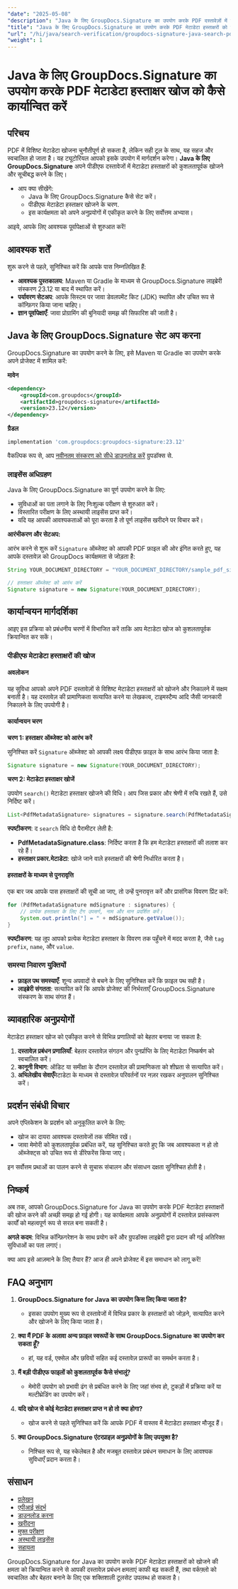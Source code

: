 ```yaml
---
"date": "2025-05-08"
"description": "Java के लिए GroupDocs.Signature का उपयोग करके PDF दस्तावेज़ों में मेटाडेटा हस्ताक्षरों को कुशलतापूर्वक खोजने और सत्यापित करने का तरीका जानें। हमारे चरण-दर-चरण मार्गदर्शिका के साथ दस्तावेज़ प्रबंधन को सरल बनाएँ।"
"title": "Java के लिए GroupDocs.Signature का उपयोग करके PDF मेटाडेटा हस्ताक्षरों को कैसे खोजें और सत्यापित करें"
"url": "/hi/java/search-verification/groupdocs-signature-java-search-pdf-metadata-signatures/"
"weight": 1
---
```


# Java के लिए GroupDocs.Signature का उपयोग करके PDF मेटाडेटा हस्ताक्षर खोज को कैसे कार्यान्वित करें

## परिचय

PDF में विशिष्ट मेटाडेटा खोजना चुनौतीपूर्ण हो सकता है, लेकिन सही टूल के साथ, यह सहज और स्वचालित हो जाता है। यह ट्यूटोरियल आपको इसके उपयोग में मार्गदर्शन करेगा। **Java के लिए GroupDocs.Signature** अपने पीडीएफ दस्तावेजों में मेटाडेटा हस्ताक्षरों को कुशलतापूर्वक खोजने और सूचीबद्ध करने के लिए।

- आप क्या सीखेंगे:
  - Java के लिए GroupDocs.Signature कैसे सेट करें।
  - पीडीएफ मेटाडेटा हस्ताक्षर खोजने के चरण.
  - इस कार्यक्षमता को अपने अनुप्रयोगों में एकीकृत करने के लिए सर्वोत्तम अभ्यास।

आइये, आपके लिए आवश्यक पूर्वापेक्षाओं से शुरुआत करें!

## आवश्यक शर्तें

शुरू करने से पहले, सुनिश्चित करें कि आपके पास निम्नलिखित हैं:

- **आवश्यक पुस्तकालय**: Maven या Gradle के माध्यम से GroupDocs.Signature लाइब्रेरी संस्करण 23.12 या बाद में स्थापित करें।
- **पर्यावरण सेटअप**: आपके सिस्टम पर जावा डेवलपमेंट किट (JDK) स्थापित और उचित रूप से कॉन्फ़िगर किया जाना चाहिए।
- **ज्ञान पूर्वापेक्षाएँ**: जावा प्रोग्रामिंग की बुनियादी समझ की सिफारिश की जाती है।

## Java के लिए GroupDocs.Signature सेट अप करना

GroupDocs.Signature का उपयोग करने के लिए, इसे Maven या Gradle का उपयोग करके अपने प्रोजेक्ट में शामिल करें:

**मावेन**
```xml
<dependency>
    <groupId>com.groupdocs</groupId>
    <artifactId>groupdocs-signature</artifactId>
    <version>23.12</version>
</dependency>
```

**ग्रैडल**
```gradle
implementation 'com.groupdocs:groupdocs-signature:23.12'
```

वैकल्पिक रूप से, आप [नवीनतम संस्करण को सीधे डाउनलोड करें](https://releases.groupdocs.com/signature/java/) ग्रुपडॉक्स से.

### लाइसेंस अधिग्रहण

Java के लिए GroupDocs.Signature का पूर्ण उपयोग करने के लिए:
- सुविधाओं का पता लगाने के लिए निःशुल्क परीक्षण से शुरुआत करें।
- विस्तारित परीक्षण के लिए अस्थायी लाइसेंस प्राप्त करें।
- यदि यह आपकी आवश्यकताओं को पूरा करता है तो पूर्ण लाइसेंस खरीदने पर विचार करें।

**आरंभीकरण और सेटअप:**

आरंभ करने से शुरू करें `Signature` ऑब्जेक्ट को आपकी PDF फ़ाइल की ओर इंगित करते हुए, यह आपके दस्तावेज़ को GroupDocs कार्यक्षमता से जोड़ता है:

```java
String YOUR_DOCUMENT_DIRECTORY = "YOUR_DOCUMENT_DIRECTORY/sample_pdf_signed_metadata.pdf"; // अपने फ़ाइल पथ से बदलें

// हस्ताक्षर ऑब्जेक्ट को आरंभ करें
Signature signature = new Signature(YOUR_DOCUMENT_DIRECTORY);
```

## कार्यान्वयन मार्गदर्शिका

आइए इस प्रक्रिया को प्रबंधनीय चरणों में विभाजित करें ताकि आप मेटाडेटा खोज को कुशलतापूर्वक क्रियान्वित कर सकें।

### पीडीएफ मेटाडेटा हस्ताक्षरों की खोज

#### अवलोकन

यह सुविधा आपको अपने PDF दस्तावेज़ों से विशिष्ट मेटाडेटा हस्ताक्षरों को खोजने और निकालने में सक्षम बनाती है। यह दस्तावेज़ की प्रामाणिकता सत्यापित करने या लेखकत्व, टाइमस्टैम्प आदि जैसी जानकारी निकालने के लिए उपयोगी है।

#### कार्यान्वयन चरण

**चरण 1: हस्ताक्षर ऑब्जेक्ट को आरंभ करें**

सुनिश्चित करें `Signature` ऑब्जेक्ट को आपकी लक्ष्य पीडीएफ फ़ाइल के साथ आरंभ किया जाता है:

```java
Signature signature = new Signature(YOUR_DOCUMENT_DIRECTORY);
```

**चरण 2: मेटाडेटा हस्ताक्षर खोजें**

उपयोग `search()` मेटाडेटा हस्ताक्षर खोजने की विधि। आप जिस प्रकार और श्रेणी में रुचि रखते हैं, उसे निर्दिष्ट करें।

```java
List<PdfMetadataSignature> signatures = signature.search(PdfMetadataSignature.class, SignatureType.Metadata);
```

**स्पष्टीकरण**: द `search` विधि दो पैरामीटर लेती है:
- **PdfMetadataSignature.class**: निर्दिष्ट करता है कि हम मेटाडेटा हस्ताक्षरों की तलाश कर रहे हैं।
- **हस्ताक्षर प्रकार.मेटाडेटा**: खोजे जाने वाले हस्ताक्षरों की श्रेणी निर्धारित करता है।

#### हस्ताक्षरों के माध्यम से पुनरावृत्ति

एक बार जब आपके पास हस्ताक्षरों की सूची आ जाए, तो उन्हें पुनरावृत्त करें और प्रासंगिक विवरण प्रिंट करें:

```java
for (PdfMetadataSignature mdSignature : signatures) {
    // प्रत्येक हस्ताक्षर के लिए टैग उपसर्ग, नाम और मान प्रदर्शित करें।
    System.out.println("] = " + mdSignature.getValue());
}
```

**स्पष्टीकरण**: यह लूप आपको प्रत्येक मेटाडेटा हस्ताक्षर के विवरण तक पहुँचने में मदद करता है, जैसे `tag prefix`, `name`, और `value`.

### समस्या निवारण युक्तियों

- **फ़ाइल पथ समस्याएँ**: शून्य अपवादों से बचने के लिए सुनिश्चित करें कि फ़ाइल पथ सही है।
- **लाइब्रेरी संगतता**: सत्यापित करें कि आपके प्रोजेक्ट की निर्भरताएँ GroupDocs.Signature संस्करण के साथ संगत हैं।

## व्यावहारिक अनुप्रयोगों

मेटाडेटा हस्ताक्षर खोज को एकीकृत करने से विभिन्न प्रणालियों को बेहतर बनाया जा सकता है:

1. **दस्तावेज़ प्रबंधन प्रणालियाँ**: बेहतर दस्तावेज़ संगठन और पुनर्प्राप्ति के लिए मेटाडेटा निष्कर्षण को स्वचालित करें।
2. **कानूनी विभाग**: ऑडिट या समीक्षा के दौरान दस्तावेज़ की प्रामाणिकता को शीघ्रता से सत्यापित करें।
3. **अभिलेखीय सेवाएँ**मेटाडेटा के माध्यम से दस्तावेज़ परिवर्तनों पर नज़र रखकर अनुपालन सुनिश्चित करें।

## प्रदर्शन संबंधी विचार

अपने एप्लिकेशन के प्रदर्शन को अनुकूलित करने के लिए:
- खोज का दायरा आवश्यक दस्तावेजों तक सीमित रखें।
- जावा मेमोरी को कुशलतापूर्वक प्रबंधित करें, यह सुनिश्चित करते हुए कि जब आवश्यकता न हो तो ऑब्जेक्ट्स को उचित रूप से डीरेफरेंस किया जाए।

इन सर्वोत्तम प्रथाओं का पालन करने से सुचारू संचालन और संसाधन दक्षता सुनिश्चित होती है।

## निष्कर्ष

अब तक, आपको GroupDocs.Signature for Java का उपयोग करके PDF मेटाडेटा हस्ताक्षरों की खोज करने की अच्छी समझ हो गई होगी। यह कार्यक्षमता आपके अनुप्रयोगों में दस्तावेज़ प्रसंस्करण कार्यों को महत्वपूर्ण रूप से सरल बना सकती है।

**अगले कदम**: विभिन्न कॉन्फ़िगरेशन के साथ प्रयोग करें और ग्रुपडॉक्स लाइब्रेरी द्वारा प्रदान की गई अतिरिक्त सुविधाओं का पता लगाएं।

क्या आप इसे आज़माने के लिए तैयार हैं? आज ही अपने प्रोजेक्ट में इस समाधान को लागू करें!

## FAQ अनुभाग

1. **GroupDocs.Signature for Java का उपयोग किस लिए किया जाता है?**
   - इसका उपयोग मुख्य रूप से दस्तावेजों में विभिन्न प्रकार के हस्ताक्षरों को जोड़ने, सत्यापित करने और खोजने के लिए किया जाता है।

2. **क्या मैं PDF के अलावा अन्य फ़ाइल स्वरूपों के साथ GroupDocs.Signature का उपयोग कर सकता हूँ?**
   - हां, यह वर्ड, एक्सेल और छवियों सहित कई दस्तावेज़ प्रारूपों का समर्थन करता है।

3. **मैं बड़ी पीडीएफ फाइलों को कुशलतापूर्वक कैसे संभालूं?**
   - मेमोरी उपयोग को प्रभावी ढंग से प्रबंधित करने के लिए जहां संभव हो, टुकड़ों में प्रक्रिया करें या मल्टीथ्रेडिंग का उपयोग करें।

4. **यदि खोज से कोई मेटाडेटा हस्ताक्षर प्राप्त न हो तो क्या होगा?**
   - खोज करने से पहले सुनिश्चित करें कि आपके PDF में वास्तव में मेटाडेटा हस्ताक्षर मौजूद हैं।

5. **क्या GroupDocs.Signature एंटरप्राइज़ अनुप्रयोगों के लिए उपयुक्त है?**
   - निश्चित रूप से, यह स्केलेबल है और मजबूत दस्तावेज़ प्रबंधन समाधान के लिए आवश्यक सुविधाएँ प्रदान करता है।

## संसाधन
- [प्रलेखन](https://docs.groupdocs.com/signature/java/)
- [एपीआई संदर्भ](https://reference.groupdocs.com/signature/java/)
- [डाउनलोड करना](https://releases.groupdocs.com/signature/java/)
- [खरीदना](https://purchase.groupdocs.com/buy)
- [मुफ्त परीक्षण](https://releases.groupdocs.com/signature/java/)
- [अस्थायी लाइसेंस](https://purchase.groupdocs.com/temporary-license/)
- [सहायता](https://forum.groupdocs.com/c/signature/)

GroupDocs.Signature for Java का उपयोग करके PDF मेटाडेटा हस्ताक्षरों को खोजने की क्षमता को क्रियान्वित करने से आपकी दस्तावेज़ प्रबंधन क्षमताएं काफी बढ़ सकती हैं, तथा वर्कफ़्लो को स्वचालित और बेहतर बनाने के लिए एक शक्तिशाली टूलसेट उपलब्ध हो सकता है।